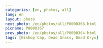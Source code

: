 ```yaml
---
categories: [en, photos, all]
lang: en
layout: photo
next_photo: /en/photos/all/P0000366.html
picname: P0000367
prev_photo: /en/photos/all/P0000364.html
tags: [Bishop Cap, Dead Grass, Dead Oryx]
---
```

